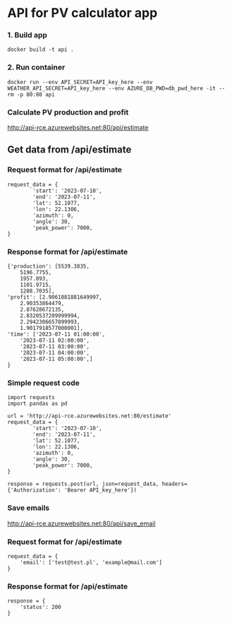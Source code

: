 # API for PV calculator app

### 1. Build app

`docker build -t api .`

### 2. Run container

`docker run --env API_SECRET=API_key_here --env WEATHER_API_SECRET=API_key_here --env AZURE_DB_PWD=db_pwd_here -it --rm -p 80:80 api`

### Calculate PV production and profit

http://api-rce.azurewebsites.net:80/api/estimate

## Get data from /api/estimate

### Request format for /api/estimate

```
request_data = {
        'start': '2023-07-10',
        'end': '2023-07-11',
        'lat': 52.1077,
        'lon': 22.1306,
        'azimuth': 0,
        'angle': 30,
        'peak_power': 7000,
}
```

### Response format for /api/estimate

```
{'production': [5539.3835,
    5196.7755,
    1957.893,
    1101.9715,
    1288.7035],
'profit': [2.9061081881649997,
    2.90353864479,
    2.87628672135,
    2.8320537209999994,
    2.2942306657899993,
    1.9017918577000001],
'time': ['2023-07-11 01:00:00',
    '2023-07-11 02:00:00',
    '2023-07-11 03:00:00',
    '2023-07-11 04:00:00',
    '2023-07-11 05:00:00',]
}
```

### Simple request code

```
import requests
import pandas as pd

url = 'http://api-rce.azurewebsites.net:80/estimate'
request_data = {
        'start': '2023-07-10',
        'end': '2023-07-11',
        'lat': 52.1077,
        'lon': 22.1306,
        'azimuth': 0,
        'angle': 30,
        'peak_power': 7000,
}

response = requests.post(url, json=request_data, headers={'Authorization': 'Bearer API_key_here'})
```

### Save emails

http://api-rce.azurewebsites.net:80/api/save_email


### Request format for /api/estimate

```
request_data = {
    'email': ['test@test.pl', 'example@mail.com']
}
```

### Response format for /api/estimate

```
response = {
    'status': 200
}
```